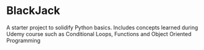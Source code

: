 # BlackJack
A starter project to solidify Python basics.
Includes concepts learned during Udemy course such as Conditional Loops, Functions and Object Oriented Programming
